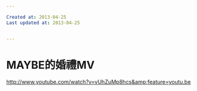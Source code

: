 ```yaml
---

Created at: 2013-04-25
Last updated at: 2013-04-25


---
```


# MAYBE的婚禮MV


<http://www.youtube.com/watch?v=vUhZuMp8hcs&amp;feature=youtu.be>

